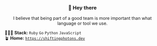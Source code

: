 <h3 align="center">👋 Hey there</h3>
<p align="center">
I believe that being part of a good team is more important than what language or tool we use.
</p>

👨🏻‍💻 **Stack:** `Ruby` `Go` `Python` `JavaScript`  
🪴 **Home:** [`https://shiftingphotons.dev`](https://shiftingphotons.dev)
